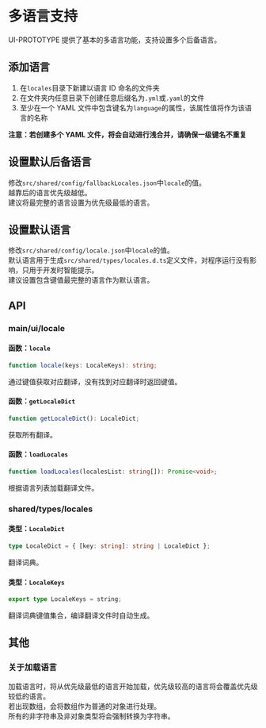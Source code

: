 # 多语言支持
UI-PROTOTYPE 提供了基本的多语言功能，支持设置多个后备语言。

## 添加语言
1. 在`locales`目录下新建以语言 ID 命名的文件夹
2. 在文件夹内任意目录下创建任意后缀名为`.yml`或`.yaml`的文件
3. 至少在一个 YAML 文件中包含键名为`language`的属性，该属性值将作为该语言的名称

**注意：若创建多个 YAML 文件，将会自动进行浅合并，请确保一级键名不重复**

## 设置默认后备语言
修改`src/shared/config/fallbackLocales.json`中`locale`的值。  
越靠后的语言优先级越低。  
建议将最完整的语言设置为优先级最低的语言。  

## 设置默认语言
修改`src/shared/config/locale.json`中`locale`的值。  
默认语言用于生成`src/shared/types/locales.d.ts`定义文件，对程序运行没有影响，只用于开发时智能提示。  
建议设置包含键值最完整的语言作为默认语言。

## API
### main/ui/locale
#### 函数：`locale`
```typescript
function locale(keys: LocaleKeys): string;
```
通过键值获取对应翻译，没有找到对应翻译时返回键值。

#### 函数：`getLocaleDict`
```typescript
function getLocaleDict(): LocaleDict;
```
获取所有翻译。

#### 函数：`loadLocales`
```typescript
function loadLocales(localesList: string[]): Promise<void>;
```
根据语言列表加载翻译文件。

### shared/types/locales

#### 类型：`LocaleDict`
```typescript
type LocaleDict = { [key: string]: string | LocaleDict };
```
翻译词典。

#### 类型：`LocaleKeys`
```typescript
export type LocaleKeys = string;
```
翻译词典键值集合，编译翻译文件时自动生成。

## 其他
### 关于加载语言
加载语言时，将从优先级最低的语言开始加载，优先级较高的语言将会覆盖优先级较低的语言。  
若出现数组，会将数组作为普通的对象进行处理。  
所有的非字符串及非对象类型将会强制转换为字符串。
